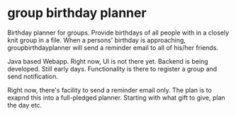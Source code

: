 # group birthday planner
Birthday planner for groups. Provide birthdays of all people with in a closely knit group in a file. When a persons' birthday is approaching, groupbirthdayplanner will send a reminder email to all of his/her friends.

Java based Webapp. Right now, UI is not there yet. Backend is being developed. Still early days. Functionality is there to register a group and send notification.

Right now, there's facility to send a reminder email only. The plan is to exapnd this into a full-pledged planner. Starting with what gift to give, plan the day etc.
